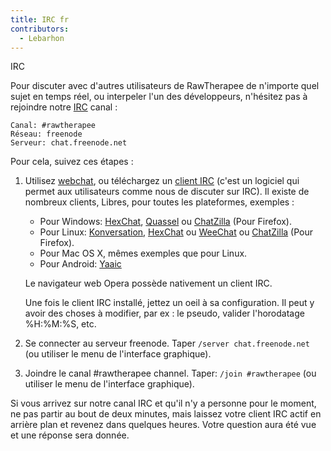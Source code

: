 ```yaml
---
title: IRC fr
contributors:
  - Lebarhon
---
```


<div class="pagetitle">

IRC

</div>

Pour discuter avec d'autres utilisateurs de RawTherapee de n'importe
quel sujet en temps réel, ou interpeler l'un des développeurs, n'hésitez
pas à rejoindre notre
[IRC](https://en.wikipedia.org/wiki/Internet_Relay_Chat) canal :

`Canal: #rawtherapee`  
`Réseau: freenode`  
`Serveur: chat.freenode.net`

Pour cela, suivez ces étapes :

1.  Utilisez
    [webchat](http://webchat.freenode.net/?randomnick=1&channels=rawtherapee&prompt=1),
    ou téléchargez un [client
    IRC](http://en.wikipedia.org/wiki/Comparison_of_Internet_Relay_Chat_clients)
    (c'est un logiciel qui permet aux utilisateurs comme nous de
    discuter sur IRC). Il existe de nombreux clients, Libres, pour
    toutes les plateformes, exemples :
    - Pour Windows: [HexChat](http://hexchat.github.io/),
      [Quassel](http://quassel-irc.org/) ou
      [ChatZilla](http://chatzilla.hacksrus.com/) (Pour Firefox).
    - Pour Linux: [Konversation](http://konversation.kde.org/),
      [HexChat](http://hexchat.github.io/) ou
      [WeeChat](http://www.weechat.org/) ou
      [ChatZilla](http://chatzilla.hacksrus.com/) (Pour Firefox).
    - Pour Mac OS X, mêmes exemples que pour Linux.
    - Pour Android:
      [Yaaic](https://play.google.com/store/apps/details?id=org.yaaic)

      
    Le navigateur web Opera possède nativement un client IRC.

    Une fois le client IRC installé, jettez un oeil à sa configuration.
    Il peut y avoir des choses à modifier, par ex : le pseudo, valider
    l'horodatage %H:%M:%S, etc.
2.  Se connecter au serveur freenode. Taper `/server chat.freenode.net`
    (ou utiliser le menu de l'interface graphique).
3.  Joindre le canal \#rawtherapee channel. Taper: `/join #rawtherapee`
    (ou utiliser le menu de l'interface graphique).

Si vous arrivez sur notre canal IRC et qu'il n'y a personne pour le
moment, ne pas partir au bout de deux minutes, mais laissez votre client
IRC actif en arrière plan et revenez dans quelques heures. Votre
question aura été vue et une réponse sera donnée.
